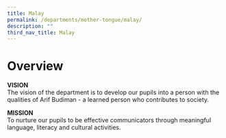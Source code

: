 ```yaml
---
title: Malay
permalink: /departments/mother-tongue/malay/
description: ""
third_nav_title: Malay
---
```

Overview
========

**VISION**<br>
The vision of the department is to develop our pupils into a person with the qualities of Arif Budiman - a learned person who contributes to society.  
  
**MISSION**<br>
To nurture our pupils to be effective communicators through meaningful language, literacy and cultural activities.